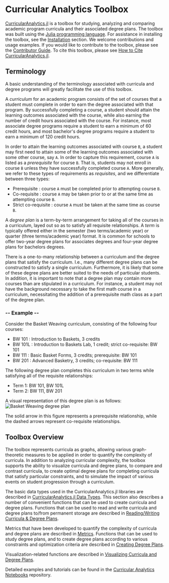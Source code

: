 # Curricular Analytics Toolbox

[CurricularAnalytics.jl](https://github.com/CurricularAnalytics/CurricularAnalytics.jl) is a toolbox for studying, analyzing and comparing academic program curricula and their associated degree plans. The toolbox was built using the [Julia programming language](http://julialang.org). For assistance in installing the toolbox, see the [Installation](@ref) section. We welcome contributions and usage examples. If you would like to contribute to the toolbox, please see the [Contributor Guide](@ref). To cite this toolbox, please see [How to Cite CurricularAnalytics.jl](@ref).

## Terminology

A basic understanding of the terminology associated with curricula and degree programs will greatly facilitate the use of this toolbox.

A *curriculum* for an academic program consists of the set of courses that a student must complete in order to earn the degree associated with that program. By successfully completing a course, a student should attain the learning outcomes associated with the course, while also earning the number of credit hours associated with the course. For instance, most associate degree programs require a student to earn a minimum of 60 credit hours, and most bachelor's degree programs require a student to earn a minimum of 120 credit hours.

In order to attain the learning outcomes associated with course ``B``, a student may first need to attain some of the learning outcomes associated with some other course, say ``A``. In order to capture this requirement, course ``A`` is listed as a *prerequisite* for course ``B``. That is, students may not enroll in course ``B`` unless they have successfully completed course ``A``.  More generally, we refer to these types of requirements as *requisites*, and we differentiate between three types:

- Prerequisite : course ``A`` must be completed prior to attempting course ``B``.
- Co-requisite : course ``A`` may be taken prior to or at the same time as attempting course ``B``.
- Strict co-requisite : course ``A`` must be taken at the same time as course ``B``.

A *degree plan* is a term-by-term arrangement for taking all of the courses in a curriculum, layed out so as to satisfy all requisite relationships. A *term* is typically offered either in the semester (two terms/academic year) or quarter (three terms/academic year) format. It is common for schools to offer two-year degree plans for associates degrees and four-year degree plans for bachelors degrees.

There is a one-to-many relationship between a curriculum and the degree plans that satisfy the curriculum. I.e., many different degree plans can be constructed to satisfy a single curriculum. Furthermore, it is likely that some of these degree plans are better suited to the needs of particular students. In addition, it is important to note that a degree plan may contain more courses than are stipulated in a curriculum. For instance, a student may not have the background necessary to take the first math course in a curriculum, necessitating the addition of a prerequisite math class as a part of the degree plan. 

### -- Example --

Consider the Basket Weaving curriculum, consisting of the following four courses:

- BW 101 : Introduction to Baskets, 3 credits
- BW 101L : Introduction to Baskets Lab, 1 credit; strict co-requisite: BW 101
- BW 111 : Basic Basket Forms, 3 credits; prerequisite: BW 101
- BW 201 : Advanced Basketry, 3 credits; co-requisite: BW 111

The following degree plan completes this curriculum in two terms while satisfying all of the requisite relationships:

- Term 1: BW 101, BW 101L
- Term 2: BW 111, BW 201

A visual representation of this degree plan is as follows:
![Basket Weaving degree plan](./BW-plan.png)

The solid arrow in this figure represents a prerequisite relationship, while the dashed arrows represent co-requisite relationships.

## Toolbox Overview

The toolbox represents curricula as graphs, allowing various graph-theoretic measures to be applied in order to quantify the complexity of curricula. In addition to analyzing curricular complexity, the toolbox supports the ability to visualize curricula and degree plans, to compare and contrast curricula, to create optimal degree plans for completing curricula that satisfy particular constraints, and to simulate the impact of various events on student progression through a curriculum.

The basic data types used in the CurricularAnalytics.jl libraries are described in [CurricularAnalytics.jl Data Types](@ref). This section also describes a number of convenient functions that can be used to create curricula and degree plans. Functions that can be used to read and write curricula and degree plans to/from permanent storage are described in [Reading/Writing Curricula & Degree Plans](@ref).

Metrics that have been developed to quantify the complexity of curricula and degree plans are described in [Metrics](@ref). Functions that can be used to study degree plans, and to create degree plans according to various constraints and optimization criteria are described in [Creating Degree Plans](@ref).

Visualization-related functions are described in [Visualizing Curricula and Degree Plans](@ref).

Detailed examples and tutorials can be found in the [Curricular Analytics Notebooks](https://github.com/heileman/CA-Notebooks) repository.
